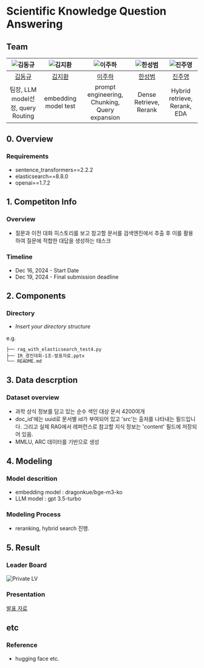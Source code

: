 # Scientific Knowledge Question Answering
## Team

| ![김동규](https://avatars.githubusercontent.com/u/102230809?s=88&v=4) | ![김지환](https://avatars.githubusercontent.com/u/17960812?s=88&v=4) | ![이주하](https://avatars.githubusercontent.com/u/45289805?s=88&v=4) | ![한성범](https://avatars.githubusercontent.com/u/51690185?s=88&v=4) | ![진주영](https://avatars.githubusercontent.com/u/173867600?s=88&v=4) |
| :--------------------------------------------------------------: | :--------------------------------------------------------------: | :--------------------------------------------------------------: | :--------------------------------------------------------------: | :--------------------------------------------------------------: |
|            [김동규](https://github.com/Lumiere001)             |            [김지환](https://github.com/jihwanK)             |            [이주하](https://github.com/jl3725)             |            [한성범](https://github.com/winterbeom)             |            [진주영](https://github.com/Pearl-zero)             |
|                            팀장, LLM model선정, query Routing                             |                            embedding model test                             |                            prompt engineering, Chunking, Query expansion                             |                            Dense Retrieve, Rerank                             |                            Hybrid retrieve, Rerank, EDA                             |

## 0. Overview

### Requirements
- sentence_transformers==2.2.2
- elasticsearch==8.8.0
- openai==1.7.2

## 1. Competiton Info

### Overview

- 질문과 이전 대화 히스토리를 보고 참고할 문서를 검색엔진에서 추출 후 이를 활용하여 질문에 적합한 대답을 생성하는 태스크

### Timeline

- Dec 16, 2024 - Start Date
- Dec 19, 2024 - Final submission deadline

## 2. Components

### Directory

- _Insert your directory structure_

e.g.
```
├── rag_with_elasticsearch_test4.py
├── IR_경진대회-1조-발표자료.pptx
└── README.md
```

## 3. Data descrption

### Dataset overview

- 과학 상식 정보를 담고 있는 순수 색인 대상 문서 4200여개
- doc_id'에는 uuid로 문서별 id가 부여되어 있고 'src'는 출처를 나타내는 필드입니다. 그리고 실제 RAG에서 레퍼런스로 참고할 지식 정보는 'content' 필드에 저장되어 있음.
- MMLU, ARC 데이터를 기반으로 생성

## 4. Modeling

### Model descrition

- embedding model : dragonkue/bge-m3-ko
- LLM model : gpt 3.5-turbo

### Modeling Process

- reranking, hybrid search 진행.

## 5. Result

### Leader Board

![Private LV](LV.png)

### Presentation

[발표 자료](IR_경진대회-1조-발표자료.pptx)

## etc

### Reference

- hugging face etc.
